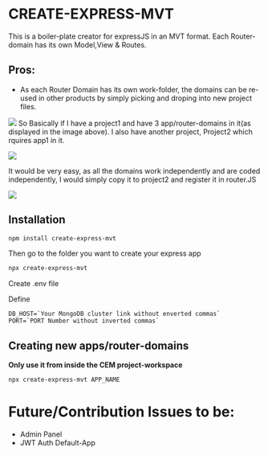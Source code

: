 # CREATE-EXPRESS-MVT
This is a boiler-plate creator for expressJS in an MVT format.
Each Router-domain has its own Model,View & Routes.
## Pros:
* As each Router Domain has its own work-folder, the domains can be re-used in other products by simply picking and droping into new project files.

![](https://i.ibb.co/rMzdqRP/2021-10-10-02-07-37.png)
So Basically if I have a project1 and have 3 app/router-domains in it(as displayed in the image above). I also have another project, Project2 which rquires app1 in it.

![](https://i.ibb.co/kQ9jFbj/2021-10-10-02-08-15.png)

It would be very easy, as all the domains work independently and are coded independently, I would simply copy it to project2 and register it in router.JS

![](https://i.ibb.co/RQPgWrZ/2021-10-10-02-08-40.png)

<!-- <img src="https://i.ibb.co/rMzdqRP/2021-10-10-02-07-37.png" alt="2021-10-10-02-07-37" border="0">
<img src="https://i.ibb.co/kQ9jFbj/2021-10-10-02-08-15.png" alt="2021-10-10-02-08-15" border="0">
<img src="https://i.ibb.co/RQPgWrZ/2021-10-10-02-08-40.png" alt="2021-10-10-02-08-40" border="0"> -->
## Installation

```Bash
npm install create-express-mvt
```
Then go to the folder you want to create your express app


```Bash
npx create-express-mvt
```
Create .env file

Define
```
DB_HOST=`Your MongoDB cluster link without enverted commas`
PORT=`PORT Number without inverted commas`
```

## Creating new apps/router-domains

**Only use it from inside the CEM project-workspace**
```Bash
npx create-express-mvt APP_NAME
```

# Future/Contribution Issues to be:
* Admin Panel
* JWT Auth Default-App
